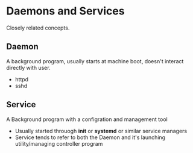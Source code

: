 # Daemons and Services

Closely related concepts.  

## Daemon

A background program, usually starts at machine boot, doesn't interact directly with user.

- httpd
- sshd

## Service

A Background program with a configration and management tool

- Usually started throuogh **init** or **systemd** or similar service managers
- Service tends to refer to both the Daemon and it's launching utility/managing controller program

